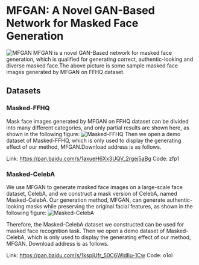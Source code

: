 # MFGAN: A Novel GAN-Based Network for Masked Face Generation
![MFGAN](./MFGAN.png)
MFGAN is a novel GAN-Based network for masked face generation, which is qualified for generating correct, authentic-looking and diverse masked face.The above picture is some sample masked face images generated by MFGAN on FFHQ dataset.

## Datasets
### Masked-FFHQ
Mask face images generated by MFGAN on FFHQ dataset can be divided into many different categories, and only partial results are shown here, as shown in the following figure:
![Masked-FFHQ](./Masked-FFHQ.png)
Then we open a demo dataset of Masked-FFHQ, which is only used to display the generating effect of our method, MFGAN.Download address is as follows.

Link: https://pan.baidu.com/s/1axueH6Xx3UQV_2rgej5aBg 
Code: zfp1


### Masked-CelebA
We use MFGAN to generate masked face images on a large-scale face dataset, CelebA, and we construct a mask version of CelebA, named Masked-CelebA. Our generation method, MFGAN, can generate authentic-looking masks while preserving the original facial features, as shown in the following figure:
![Masked-CelebA](./Masked-CelebA.png)

Therefore, the Masked-CelebA dataset we constructed can be used for masked face recognition task.
Then we open a demo dataset of Masked-CelebA, which is only used to display the generating effect of our method, MFGAN. Download address is as follows.

Link: https://pan.baidu.com/s/1kspjUfr_50C6WldIlu-1Cw 
Code: o1ol
